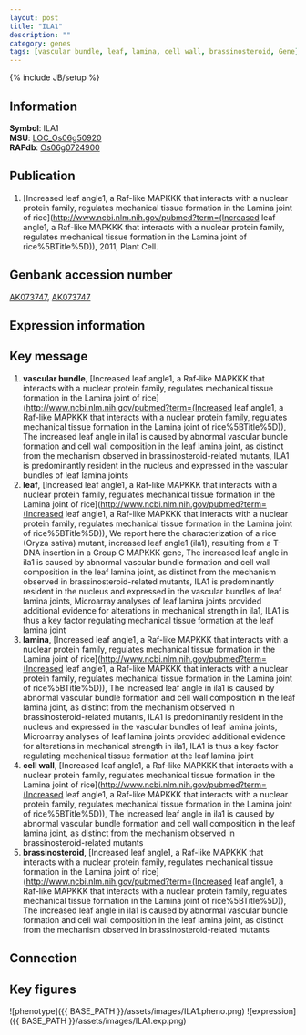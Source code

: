 ```yaml
---
layout: post
title: "ILA1"
description: ""
category: genes
tags: [vascular bundle, leaf, lamina, cell wall, brassinosteroid, Gene]
---
```

{% include JB/setup %}

## Information
__Symbol__: ILA1  
__MSU__: [LOC_Os06g50920](http://rice.plantbiology.msu.edu/cgi-bin/ORF_infopage.cgi?orf=LOC_Os06g50920)  
__RAPdb__: [Os06g0724900](http://rapdb.dna.affrc.go.jp/viewer/gbrowse_details/irgsp1?name=Os06g0724900)  

## Publication
1. [Increased leaf angle1, a Raf-like MAPKKK that interacts with a nuclear protein family, regulates mechanical tissue formation in the Lamina joint of rice](http://www.ncbi.nlm.nih.gov/pubmed?term=(Increased leaf angle1, a Raf-like MAPKKK that interacts with a nuclear protein family, regulates mechanical tissue formation in the Lamina joint of rice%5BTitle%5D)), 2011, Plant Cell.

## Genbank accession number
[AK073747](http://www.ncbi.nlm.nih.gov/nuccore/AK073747), [AK073747](http://www.ncbi.nlm.nih.gov/nuccore/AK073747)

## Expression information

## Key message
1. __vascular bundle__, [Increased leaf angle1, a Raf-like MAPKKK that interacts with a nuclear protein family, regulates mechanical tissue formation in the Lamina joint of rice](http://www.ncbi.nlm.nih.gov/pubmed?term=(Increased leaf angle1, a Raf-like MAPKKK that interacts with a nuclear protein family, regulates mechanical tissue formation in the Lamina joint of rice%5BTitle%5D)),  The increased leaf angle in ila1 is caused by abnormal vascular bundle formation and cell wall composition in the leaf lamina joint, as distinct from the mechanism observed in brassinosteroid-related mutants, ILA1 is predominantly resident in the nucleus and expressed in the vascular bundles of leaf lamina joints
2. __leaf__, [Increased leaf angle1, a Raf-like MAPKKK that interacts with a nuclear protein family, regulates mechanical tissue formation in the Lamina joint of rice](http://www.ncbi.nlm.nih.gov/pubmed?term=(Increased leaf angle1, a Raf-like MAPKKK that interacts with a nuclear protein family, regulates mechanical tissue formation in the Lamina joint of rice%5BTitle%5D)),  We report here the characterization of a rice (Oryza sativa) mutant, increased leaf angle1 (ila1), resulting from a T-DNA insertion in a Group C MAPKKK gene, The increased leaf angle in ila1 is caused by abnormal vascular bundle formation and cell wall composition in the leaf lamina joint, as distinct from the mechanism observed in brassinosteroid-related mutants, ILA1 is predominantly resident in the nucleus and expressed in the vascular bundles of leaf lamina joints, Microarray analyses of leaf lamina joints provided additional evidence for alterations in mechanical strength in ila1, ILA1 is thus a key factor regulating mechanical tissue formation at the leaf lamina joint
3. __lamina__, [Increased leaf angle1, a Raf-like MAPKKK that interacts with a nuclear protein family, regulates mechanical tissue formation in the Lamina joint of rice](http://www.ncbi.nlm.nih.gov/pubmed?term=(Increased leaf angle1, a Raf-like MAPKKK that interacts with a nuclear protein family, regulates mechanical tissue formation in the Lamina joint of rice%5BTitle%5D)),  The increased leaf angle in ila1 is caused by abnormal vascular bundle formation and cell wall composition in the leaf lamina joint, as distinct from the mechanism observed in brassinosteroid-related mutants, ILA1 is predominantly resident in the nucleus and expressed in the vascular bundles of leaf lamina joints, Microarray analyses of leaf lamina joints provided additional evidence for alterations in mechanical strength in ila1, ILA1 is thus a key factor regulating mechanical tissue formation at the leaf lamina joint
4. __cell wall__, [Increased leaf angle1, a Raf-like MAPKKK that interacts with a nuclear protein family, regulates mechanical tissue formation in the Lamina joint of rice](http://www.ncbi.nlm.nih.gov/pubmed?term=(Increased leaf angle1, a Raf-like MAPKKK that interacts with a nuclear protein family, regulates mechanical tissue formation in the Lamina joint of rice%5BTitle%5D)),  The increased leaf angle in ila1 is caused by abnormal vascular bundle formation and cell wall composition in the leaf lamina joint, as distinct from the mechanism observed in brassinosteroid-related mutants
5. __brassinosteroid__, [Increased leaf angle1, a Raf-like MAPKKK that interacts with a nuclear protein family, regulates mechanical tissue formation in the Lamina joint of rice](http://www.ncbi.nlm.nih.gov/pubmed?term=(Increased leaf angle1, a Raf-like MAPKKK that interacts with a nuclear protein family, regulates mechanical tissue formation in the Lamina joint of rice%5BTitle%5D)),  The increased leaf angle in ila1 is caused by abnormal vascular bundle formation and cell wall composition in the leaf lamina joint, as distinct from the mechanism observed in brassinosteroid-related mutants

## Connection

## Key figures
![phenotype]({{ BASE_PATH }}/assets/images/ILA1.pheno.png)
![expression]({{ BASE_PATH }}/assets/images/ILA1.exp.png)


